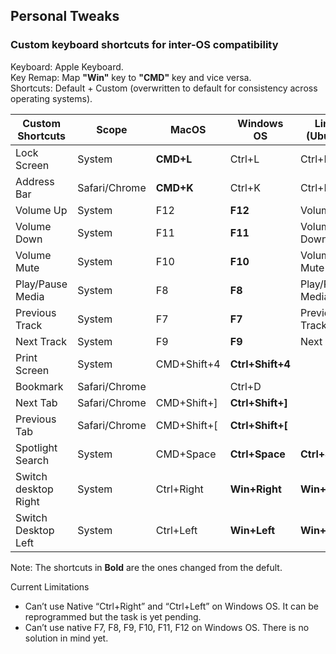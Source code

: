 ## Personal Tweaks

### Custom keyboard shortcuts for inter-OS compatibility

Keyboard: Apple Keyboard.  
Key Remap: Map **"Win"** key to **"CMD"** key and vice versa.  
Shortcuts: Default + Custom (overwritten to default for consistency across operating systems).  

| Custom Shortcuts | Scope | MacOS | Windows OS | Linux (Ubuntu) | Remark |
|-|-|-|-|-|-|
|Lock Screen	| System	|**CMD+L**	|Ctrl+L|	Ctrl+L	|Consistent|
|Address Bar|	Safari/Chrome|	**CMD+K**|	Ctrl+K|	Ctrl+K|	Consistent|
|Volume Up	|System|	F12|	**F12**|	Volume Up|	Consistent|
|Volume Down|	System|	F11|	**F11**|	Volume Down|	Consistent|
|Volume Mute|	System|	F10	| **F10**	|Volume Mute|	Consistent|
|Play/Pause Media	| System|	F8	|**F8**|	Play/Pause Media|	Consistent|
|Previous Track|	System|	F7|	**F7**|	Previous Track|	Consistent|
|Next Track	|System	|F9| **F9** |	Next Track|	Consistent|
|Print Screen|	System|	CMD+Shift+4|	**Ctrl+Shift+4**	|||	
|Bookmark	|Safari/Chrome|		|Ctrl+D		|||
|Next Tab|	Safari/Chrome|	CMD+Shift+]	| **Ctrl+Shift+]**	|||	
|Previous Tab|	Safari/Chrome	|CMD+Shift+[|	**Ctrl+Shift+[**	|||	
|Spotlight Search|	System|	CMD+Space|	**Ctrl+Space** |	**Ctrl+Space** |	Consistent|
|Switch desktop Right|	System|	Ctrl+Right|	**Win+Right**	| **Win+Right** |	Consistent|
|Switch Desktop Left|	System	|Ctrl+Left|	**Win+Left** |	**Win+Left**	|Consistent|  

Note: The shortcuts in **Bold** are the ones changed from the defult.

Current Limitations
- Can’t use Native “Ctrl+Right” and “Ctrl+Left” on Windows OS. It can be reprogrammed but the task is yet pending.
- Can’t use native F7, F8, F9, F10, F11, F12 on Windows OS. There is no solution in mind yet.  
